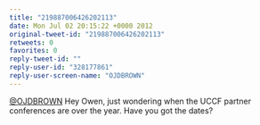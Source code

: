 ```yaml
---
title: "219887006426202113"
date: Mon Jul 02 20:15:22 +0000 2012
original-tweet-id: "219887006426202113"
retweets: 0
favorites: 0
reply-tweet-id: ""
reply-user-id: "328177861"
reply-user-screen-name: "OJDBROWN"
---
```

<a href="https://twitter.com/OJDBROWN">@OJDBROWN</a> Hey Owen, just wondering when the UCCF partner conferences are over the year. Have you got the dates?
